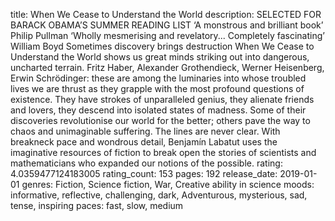 title: When We Cease to Understand the World
description: SELECTED FOR BARACK OBAMA’S SUMMER READING LIST ‘A monstrous and brilliant book’ Philip Pullman ‘Wholly mesmerising and revelatory... Completely fascinating’ William Boyd Sometimes discovery brings destruction When We Cease to Understand the World shows us great minds striking out into dangerous, uncharted terrain. Fritz Haber, Alexander Grothendieck, Werner Heisenberg, Erwin Schrödinger: these are among the luminaries into whose troubled lives we are thrust as they grapple with the most profound questions of existence. They have strokes of unparalleled genius, they alienate friends and lovers, they descend into isolated states of madness. Some of their discoveries revolutionise our world for the better; others pave the way to chaos and unimaginable suffering. The lines are never clear. With breakneck pace and wondrous detail, Benjamín Labatut uses the imaginative resources of fiction to break open the stories of scientists and mathematicians who expanded our notions of the possible.
rating: 4.0359477124183005
rating_count: 153
pages: 192
release_date: 2019-01-01
genres: Fiction, Science fiction, War, Creative ability in science
moods: informative, reflective, challenging, dark, Adventurous, mysterious, sad, tense, inspiring
paces: fast, slow, medium